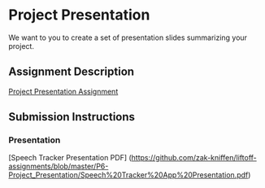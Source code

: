 # Project Presentation
We want to you to create a set of presentation slides summarizing your project.

## Assignment Description
[Project Presentation Assignment](https://education.launchcode.org/liftoff/modules/assignments/project-presentation)

## Submission Instructions

### Presentation
[Speech Tracker Presentation PDF] (https://github.com/zak-kniffen/liftoff-assignments/blob/master/P6-Project_Presentation/Speech%20Tracker%20App%20Presentation.pdf)
